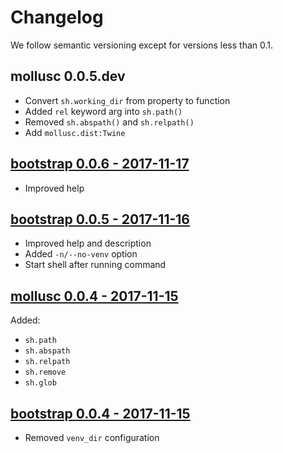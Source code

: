 # Changelog

We follow semantic versioning except for versions less than 0.1.


## mollusc 0.0.5.dev

- Convert `sh.working_dir` from property to function
- Added `rel` keyword arg into `sh.path()`
- Removed `sh.abspath()` and `sh.relpath()`
- Add `mollusc.dist:Twine`


## [bootstrap 0.0.6 - 2017-11-17](https://github.com/bachew/mollusc/commit/3f6a64e4b96cc52717d612295d5c109304b4c230)

- Improved help


## [bootstrap 0.0.5 - 2017-11-16](https://github.com/bachew/mollusc/commit/494afcadb49b25086f88bee78f470fbe67273cb7)

- Improved help and description
- Added `-n/--no-venv` option
- Start shell after running command


## [mollusc 0.0.4 - 2017-11-15](https://github.com/bachew/mollusc/commit/04a2343bcbfb960b9407fcd059af07b6a8248b90)

Added:

- `sh.path`
- `sh.abspath`
- `sh.relpath`
- `sh.remove`
- `sh.glob`


## [bootstrap 0.0.4 - 2017-11-15](https://github.com/bachew/mollusc/commit/04a2343bcbfb960b9407fcd059af07b6a8248b90)

- Removed `venv_dir` configuration
